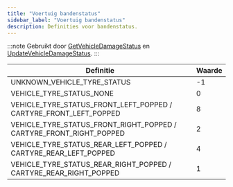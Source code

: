 ```yaml
---
title: "Voertuig bandenstatus"
sidebar_label: "Voertuig bandenstatus"
description: Definities voor bandenstatus.
---
```


:::note
Gebruikt door [GetVehicleDamageStatus](../functions/GetVehicleDamageStatus) en [UpdateVehicleDamageStatus](../functions/UpdateVehicleDamageStatus).
:::

| Definitie                                                  | Waarde |
| ---------------------------------------------------------- | ------ |
| UNKNOWN_VEHICLE_TYRE_STATUS                                | -1     |
| VEHICLE_TYRE_STATUS_NONE                                   | 0      |
| VEHICLE_TYRE_STATUS_FRONT_LEFT_POPPED / CARTYRE_FRONT_LEFT_POPPED   | 8 |
| VEHICLE_TYRE_STATUS_FRONT_RIGHT_POPPED / CARTYRE_FRONT_RIGHT_POPPED | 2 |
| VEHICLE_TYRE_STATUS_REAR_LEFT_POPPED / CARTYRE_REAR_LEFT_POPPED     | 4 |
| VEHICLE_TYRE_STATUS_REAR_RIGHT_POPPED / CARTYRE_REAR_RIGHT_POPPED   | 1 |


